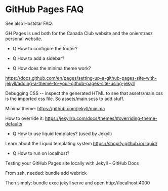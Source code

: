 # GitHub Pages FAQ

See also Hoststar FAQ.

GH Pages is ued both for the Canada Club website and the onierstrasz personal website.

* Q How to configure the footer?

* Q How to add a sidebar?


* Q How does the minima theme work?

https://docs.github.com/en/pages/setting-up-a-github-pages-site-with-jekyll/adding-a-theme-to-your-github-pages-site-using-jekyll

Debugging CSS -- inspect the generated HTML to see that assets/main.css is the imported css file. So assets/main.scss to add stuff.

Minima theme:
https://github.com/jekyll/minima

How to override it:
https://jekyllrb.com/docs/themes/#overriding-theme-defaults

* Q How to use liquid templates? (used by Jekyll)

Learn about the Liquid templating system
https://shopify.github.io/liquid/


* Q How to run on localhost?

Testing your GitHub Pages site locally with Jekyll - GitHub Docs

From zsh, needed:
	bundle add webrick

Then simply:
	bundle exec jekyll serve
 and open http://localhost:4000

